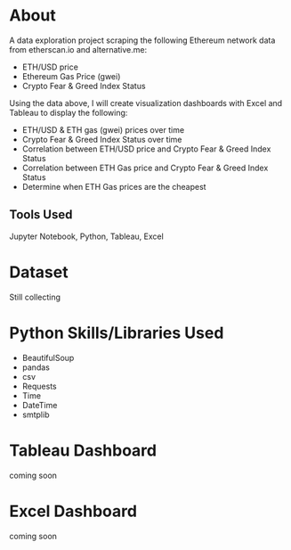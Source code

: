 
# About
A data exploration project scraping the following Ethereum network data from etherscan.io and alternative.me:
  - ETH/USD price
  - Ethereum Gas Price (gwei)
  - Crypto Fear & Greed Index Status 

Using the data above, I will create visualization dashboards with Excel and Tableau to display the following:
  - ETH/USD & ETH gas (gwei) prices over time
  - Crypto Fear & Greed Index Status over time 
  - Correlation between ETH/USD price and Crypto Fear & Greed Index Status
  - Correlation between ETH Gas price and Crypto Fear & Greed Index Status
  - Determine when ETH Gas prices are the cheapest
  
  ## Tools Used
  Jupyter Notebook, Python, Tableau, Excel

# Dataset

Still collecting

# Python Skills/Libraries Used
- BeautifulSoup 
- pandas
- csv
- Requests
- Time
- DateTime
- smtplib

# Tableau Dashboard

coming soon

# Excel Dashboard

coming soon

